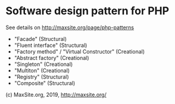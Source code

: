 # Software design pattern for PHP

See details on http://maxsite.org/page/php-patterns

* "Facade" (Structural)
* "Fluent interface" (Structural)
* "Factory method" / "Virtual Constructor" (Creational)
* "Abstract factory" (Creational)
* "Singleton" (Creational)
* "Multiton" (Creational)
* "Registry" (Structural)
* "Composite" (Structural)


(c) MaxSite.org, 2019, http://maxsite.org/
